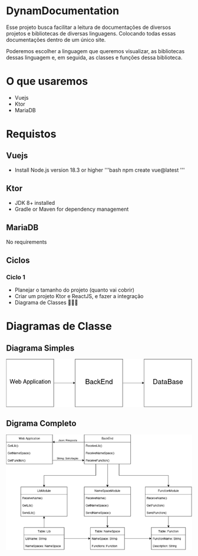 # DynamDocumentation

Esse projeto busca facilitar a leitura de documentações de diversos projetos e bibliotecas de diversas linguagens. Colocando todas essas documentações dentro de um único site.

Poderemos escolher a linguagem que queremos visualizar, as bibliotecas dessas linguagem e, em seguida, as classes e funções dessa biblioteca.

# O que usaremos
- Vuejs
- Ktor
- MariaDB

# Requistos
## Vuejs
+ Install Node.js version 18.3 or higher
'''bash
npm create vue@latest
'''

## Ktor
+ JDK 8+ installed
+ Gradle or Maven for dependency management

## MariaDB
No requirements

## Ciclos

### Ciclo 1
- Planejar o tamanho do projeto (quanto vai cobrir)
- Criar um projeto Ktor e ReactJS, e fazer a integração
- Diagrama de Classes 🚀🌌✅

# Diagramas de Classe

## Diagrama Simples
![simples](./images/simple.png)

## Digrama Completo
![completo](./images/DiagramaCompleto.png)
